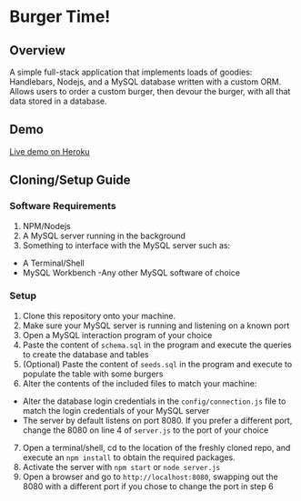 # Burger Time!

## Overview
A simple full-stack application that implements loads of goodies: Handlebars, Nodejs, and a MySQL database written with a custom ORM. Allows users to order a custom burger, then devour the burger, with all that data stored in a database.

## Demo
[Live demo on Heroku](https://eat-da-burger-zs.herokuapp.com/)

## Cloning/Setup Guide
### Software Requirements
1. NPM/Nodejs
2. A MySQL server running in the background
3. Something to interface with the MySQL server such as:
  - A Terminal/Shell
  - MySQL Workbench
  -Any other MySQL software of choice

### Setup
1. Clone this repository onto your machine.
2. Make sure your MySQL server is running and listening on a known port
3. Open a MySQL interaction program of your choice
4. Paste the content of `schema.sql` in the program and execute the queries to create the database and tables
5. (Optional) Paste the content of `seeds.sql` in the program and execute to populate the table with some burgers
6. Alter the contents of the included files to match your machine:
  - Alter the database login credentials in the `config/connection.js` file to match the login credentials of your MySQL server
  - The server by default listens on port 8080. If you prefer a different port, change the 8080 on line 4 of `server.js` to the port of your choice
7. Open a terminal/shell, cd to the location of the freshly cloned repo, and execute an `npm install` to obtain the required packages.
8. Activate the server with `npm start` or `node server.js`
9. Open a browser and go to `http://localhost:8080`, swapping out the 8080 with a different port if you chose to change the port in step 6
